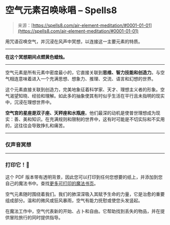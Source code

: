 <!--yml

category: 未分类

date: 2024-06-12 19:56:36

-->

# 空气元素召唤咏唱 – Spells8

> 来源：[https://spells8.com/air-element-meditation/#0001-01-01](https://spells8.com/air-element-meditation/#0001-01-01)

用咒语召唤空气，并沉浸在风声中冥想，以连接这一主要元素的特质。

* * *

**在这个冥想期间点燃黄色蜡烛。**

* * *

空气元素是所有元素中密度最小的，它直接关联到**思维、智力技能和创造力**。与空气相连意味着进入一个充满思想、想象力、推理、交流、语言和幻想的世界。

这个元素直接关联到创造力，完美地象征着科学家、天才、理想主义者的形象。空气渴望知晓、经验和理解。如此多的抽象使其有时似乎生活在平行且未指明的现实中，沉浸在理想世界中。

**空气宫的星座是双子座、天秤座和水瓶座**。他们最深的动机是使普世理想成为现实：善、美和知识。在充满规则和限制的世界中，这有时可能是不切实际和不实用的，这往往会导致挣扎和痛苦。

* * *

### 仅声音冥想

* * *

### 打印它！📄

这个 PDF 版本带有透明背景，因此您可以打印到任何您想要的纸上，并添加到您自己的魔法书中。查找[更多可打印的魔法书页](https://spells8.com/printable-pages-book-shadows/)。

空气元素随时围绕着我们。我们的肺深深吸入其赋予生命的力量，它是治愈的重要组成部分。温和的微风或狂风暴雨，空气有能力抚慰或使您头发竖起。

在魔法工作中，空气代表新的开始、占卜和自由。它帮助找到丢失的物品，并在提供冒险旅行的同时提供指导。
